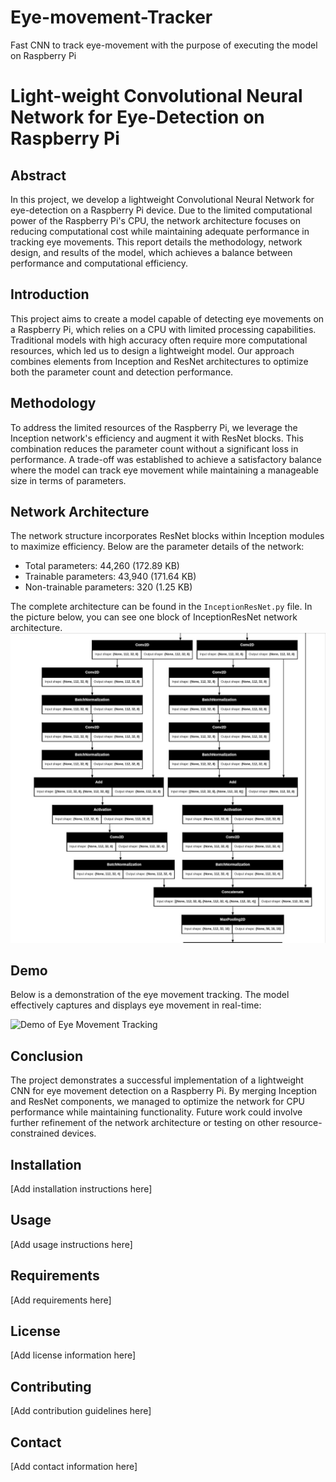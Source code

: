 # Eye-movement-Tracker
Fast CNN to track eye-movement with the purpose of executing the model on Raspberry Pi


# Light-weight Convolutional Neural Network for Eye-Detection on Raspberry Pi

## Abstract
In this project, we develop a lightweight Convolutional Neural Network for eye-detection on a Raspberry Pi device. Due to the limited computational power of the Raspberry Pi's CPU, the network architecture focuses on reducing computational cost while maintaining adequate performance in tracking eye movements. This report details the methodology, network design, and results of the model, which achieves a balance between performance and computational efficiency.

## Introduction
This project aims to create a model capable of detecting eye movements on a Raspberry Pi, which relies on a CPU with limited processing capabilities. Traditional models with high accuracy often require more computational resources, which led us to design a lightweight model. Our approach combines elements from Inception and ResNet architectures to optimize both the parameter count and detection performance.

## Methodology
To address the limited resources of the Raspberry Pi, we leverage the Inception network's efficiency and augment it with ResNet blocks. This combination reduces the parameter count without a significant loss in performance. A trade-off was established to achieve a satisfactory balance where the model can track eye movement while maintaining a manageable size in terms of parameters.

## Network Architecture
The network structure incorporates ResNet blocks within Inception modules to maximize efficiency. Below are the parameter details of the network:

* Total parameters: 44,260 (172.89 KB)
* Trainable parameters: 43,940 (171.64 KB)
* Non-trainable parameters: 320 (1.25 KB)

The complete architecture can be found in the `InceptionResNet.py` file. In the picture below, you can see one block of InceptionResNet network architecture.
![Alt text](./assets/model.jpg)

## Demo
Below is a demonstration of the eye movement tracking. The model effectively captures and displays eye movement in real-time:

![Demo of Eye Movement Tracking](New_Project_2.gif)

## Conclusion
The project demonstrates a successful implementation of a lightweight CNN for eye movement detection on a Raspberry Pi. By merging Inception and ResNet components, we managed to optimize the network for CPU performance while maintaining functionality. Future work could involve further refinement of the network architecture or testing on other resource-constrained devices.

## Installation
[Add installation instructions here]

## Usage
[Add usage instructions here]

## Requirements
[Add requirements here]

## License
[Add license information here]

## Contributing
[Add contribution guidelines here]

## Contact
[Add contact information here]
